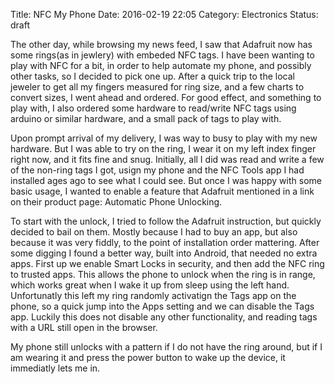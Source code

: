 Title: NFC My Phone
Date: 2016-02-19 22:05
Category: Electronics
Status: draft

The other day, while browsing my news feed, I saw that Adafruit now has some rings(as in jewlery) with embeded NFC tags. I have been wanting to play with NFC for a bit, in order to help automate my phone, and possibly other tasks, so I decided to pick one up. After a quick trip to the local jeweler to get all my fingers measured for ring size, and a few charts to convert sizes, I went ahead and ordered. For good effect, and something to play with, I also ordered some hardware to read/write NFC tags using arduino or similar hardware, and a small pack of tags to play with.

Upon prompt arrival of my delivery, I was way to busy to play with my new hardware. But I was able to try on the ring, I wear it on my left index finger right now, and it fits fine and snug. Initially, all I did was read and write a few of the non-ring tags I got, usign my phone and the NFC Tools app I had installed ages ago to see what I could see. But once I was happy with some basic usage, I wanted to enable a feature that Adafruit mentioned in a link on their product page: Automatic Phone Unlocking.

To start with the unlock, I tried to follow the Adafruit instruction, but quickly decided to bail on them. Mostly because I had to buy an app, but also because it was very fiddly, to the point of installation order mattering. After some digging I found a better way, built into Android, that needed no extra apps. First up we enable Smart Locks in security, and then add the NFC ring to trusted apps. This allows the phone to unlock when the ring is in range, which works great when I wake it up from sleep using the left hand. Unfortunatly this left my ring randomly activatign the Tags app on the phone, so a quick jump into the Apps setting and we can disable the Tags app. Luckily this does not disable any other functionality, and reading tags with a URL still open in the browser.

My phone still unlocks with a pattern if I do not have the ring around, but if I am wearing it and press the power button to wake up the device, it immediatly lets me in.
